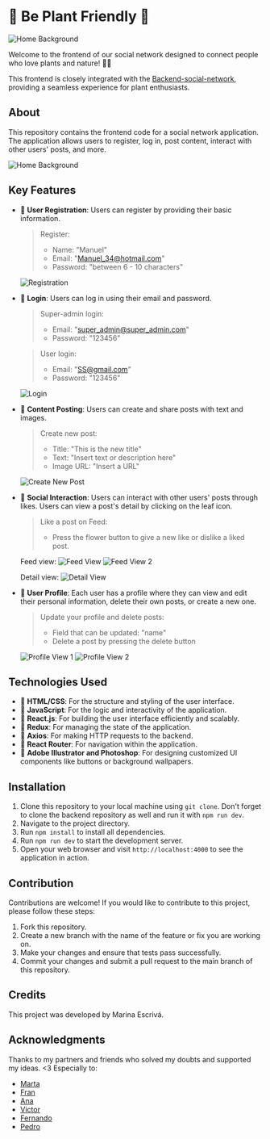 # 🌿 Be Plant Friendly 🌿

![Home Background](./src/img/fondo-Home%20-%20copia.png)


Welcome to the frontend of our social network designed to connect people who love plants and nature! 🌱🌸


This frontend is closely integrated with the [Backend-social-network](https://github.com/marinaescriva/Backend-redsocial-hi-its-me), providing a seamless experience for plant enthusiasts.

## About

This repository contains the frontend code for a social network application. The application allows users to register, log in, post content, interact with other users' posts, and more.

![Home Background](./src/img/readme_home.jpg)

## Key Features

- 🌱 **User Registration**: Users can register by providing their basic information.

  > Register:
  > - Name: "Manuel"
  > - Email: "Manuel_34@hotmail.com"
  > - Password: "between 6 - 10 characters"

  ![Registration](./src/img/readme_register.jpg)

- 🌼 **Login**: Users can log in using their email and password.

  > Super-admin login:
  > - Email: "super_admin@super_admin.com"
  > - Password: "123456"
  
  > User login:
  > - Email: "SS@gmail.com"
  > - Password: "123456"

  ![Login](./src/img/readme_login.jpg)

- 🌸 **Content Posting**: Users can create and share posts with text and images.

  > Create new post:
  > - Title: "This is the new title"
  > - Text: "Insert text or description here"
  > - Image URL: "Insert a URL"

  ![Create New Post](./src/img/readme_new.jpg)

- 🌻 **Social Interaction**: Users can interact with other users' posts through likes. Users can view a post's detail by clicking on the leaf icon.

  > Like a post on Feed:
  > - Press the flower button to give a new like or dislike a liked post.

  Feed view:
  ![Feed View](./src/img/readme_feed.jpg)
  ![Feed View 2](./src/img/readme_feed2.jpg)

  Detail view:
  ![Detail View](./src/img/readme_detail.jpg)

- 🌱 **User Profile**: Each user has a profile where they can view and edit their personal information, delete their own posts, or create a new one.

  > Update your profile and delete posts:
  > - Field that can be updated: "name"
  > - Delete a post by pressing the delete button

  ![Profile View 1](./src/img/readme_profile1.jpg)
  ![Profile View 2](./src/img/readme_profile2.jpg)

## Technologies Used

- 🍃 **HTML/CSS**: For the structure and styling of the user interface.
- 🌿 **JavaScript**: For the logic and interactivity of the application.
- 🌺 **React.js**: For building the user interface efficiently and scalably.
- 🌳 **Redux**: For managing the state of the application.
- 🌱 **Axios**: For making HTTP requests to the backend.
- 🌸 **React Router**: For navigation within the application.
- 🌿 **Adobe Illustrator and Photoshop**: For designing customized UI components like buttons or background wallpapers.

## Installation

1. Clone this repository to your local machine using `git clone`. Don't forget to clone the backend repository as well and run it with `npm run dev`.
2. Navigate to the project directory.
3. Run `npm install` to install all dependencies.
4. Run `npm run dev` to start the development server.
5. Open your web browser and visit `http://localhost:4000` to see the application in action.

## Contribution

Contributions are welcome! If you would like to contribute to this project, please follow these steps:

1. Fork this repository.
2. Create a new branch with the name of the feature or fix you are working on.
3. Make your changes and ensure that tests pass successfully.
4. Commit your changes and submit a pull request to the main branch of this repository.

## Credits

This project was developed by Marina Escrivá.

## Acknowledgments

Thanks to my partners and friends who solved my doubts and supported my ideas. <3 Especially to:

- [Marta](https://github.com/MartaGBayona)
- [Fran](https://github.com/FRR95)
- [Ana](https://github.com/ariusvi)
- [Victor](https://github.com/VictorBlasco5)
- [Fernando](https://github.com/FernandoCatalaMunyoz)
- [Pedro](https://github.com/Eryhnar) 

